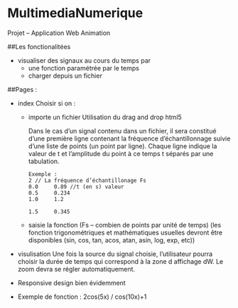 MultimediaNumerique
===================

Projet – Application Web Animation


##Les fonctionalitées
-  visualiser des signaux au cours du temps par
	- une fonction paramétrée par le temps 
	- charger depuis un fichier




##Pages :
- index
Choisir si on :
	- importe un fichier 
		Utilisation du drag and drop html5

		Dans le cas d’un signal contenu dans un fichier, il sera constitué d’une première ligne 
		contenant la fréquence d’échantillonnage suivie d’une liste de points (un point par ligne). 
		Chaque ligne indique la valeur de t et l’amplitude du point à ce temps t séparés par une 
		tabulation.
		```
		Exemple :
		2 // La fréquence d’échantillonage Fs
		0.0 	0.89 //t (en s) valeur 
		0.5 	0.234
		1.0 	1.2
		
		1.5 	0.345
		```


	 - saisie la fonction
	 	(Fs – combien de points par unité de temps) (les fonction trigonométriques et mathématiques usuelles 
devront être disponibles (sin, cos, tan, acos, atan, asin, log, exp, etc)) 
- visulisation
	Une fois la source du signal choisie, l’utilisateur pourra choisir la durée de temps qui correspond à la zone d affichage dW. Le zoom devra se régler automatiquement. 

- Responsive design bien évidemment 

- Exemple de fonction :
2cos(5x) / cos(10x)+1
